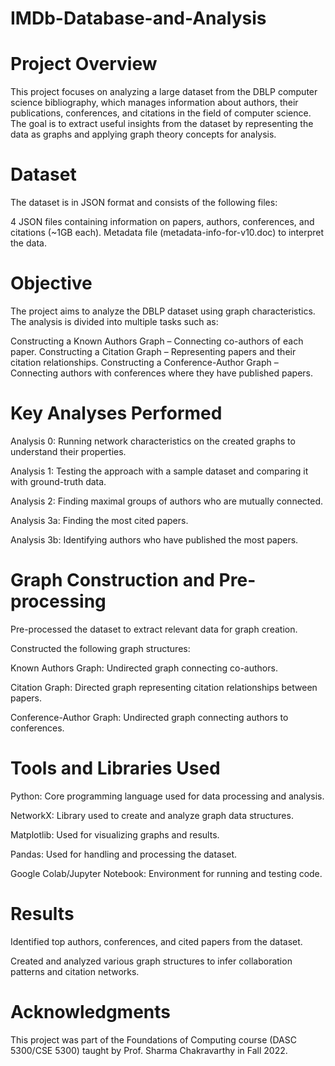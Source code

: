 # IMDb-Database-and-Analysis

# Project Overview
This project focuses on analyzing a large dataset from the DBLP computer science bibliography, which manages information about authors, their publications, conferences, and citations in the field of computer science. The goal is to extract useful insights from the dataset by representing the data as graphs and applying graph theory concepts for analysis.

# Dataset
The dataset is in JSON format and consists of the following files:

4 JSON files containing information on papers, authors, conferences, and citations (~1GB each).
Metadata file (metadata-info-for-v10.doc) to interpret the data.

# Objective
The project aims to analyze the DBLP dataset using graph characteristics. The analysis is divided into multiple tasks such as:

Constructing a Known Authors Graph – Connecting co-authors of each paper.
Constructing a Citation Graph – Representing papers and their citation relationships.
Constructing a Conference-Author Graph – Connecting authors with conferences where they have published papers.

# Key Analyses Performed
Analysis 0: Running network characteristics on the created graphs to understand their properties.

Analysis 1: Testing the approach with a sample dataset and comparing it with ground-truth data.

Analysis 2: Finding maximal groups of authors who are mutually connected.

Analysis 3a: Finding the most cited papers.

Analysis 3b: Identifying authors who have published the most papers.

# Graph Construction and Pre-processing
Pre-processed the dataset to extract relevant data for graph creation.

Constructed the following graph structures:

Known Authors Graph: Undirected graph connecting co-authors.

Citation Graph: Directed graph representing citation relationships between papers.

Conference-Author Graph: Undirected graph connecting authors to conferences.

# Tools and Libraries Used
Python: Core programming language used for data processing and analysis.

NetworkX: Library used to create and analyze graph data structures.

Matplotlib: Used for visualizing graphs and results.

Pandas: Used for handling and processing the dataset.

Google Colab/Jupyter Notebook: Environment for running and testing code.

# Results
Identified top authors, conferences, and cited papers from the dataset.

Created and analyzed various graph structures to infer collaboration patterns and citation networks.

# Acknowledgments
This project was part of the Foundations of Computing course (DASC 5300/CSE 5300) taught by Prof. Sharma Chakravarthy in Fall 2022.
